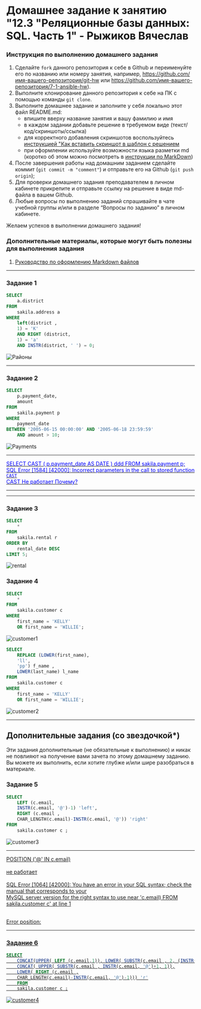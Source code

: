 # Домашнее задание к занятию "12.3 "Реляционные базы данных: SQL. Часть 1" - Рыжиков Вячеслав


### Инструкция по выполнению домашнего задания

   1. Сделайте `fork` данного репозитория к себе в Github и переименуйте его по названию или номеру занятия, например, https://github.com/имя-вашего-репозитория/git-hw или  https://github.com/имя-вашего-репозитория/7-1-ansible-hw).
   2. Выполните клонирование данного репозитория к себе на ПК с помощью команды `git clone`.
   3. Выполните домашнее задание и заполните у себя локально этот файл README.md:
      - впишите вверху название занятия и вашу фамилию и имя
      - в каждом задании добавьте решение в требуемом виде (текст/код/скриншоты/ссылка)
      - для корректного добавления скриншотов воспользуйтесь [инструкцией "Как вставить скриншот в шаблон с решением](https://github.com/netology-code/sys-pattern-homework/blob/main/screen-instruction.md)
      - при оформлении используйте возможности языка разметки md (коротко об этом можно посмотреть в [инструкции  по MarkDown](https://github.com/netology-code/sys-pattern-homework/blob/main/md-instruction.md))
   4. После завершения работы над домашним заданием сделайте коммит (`git commit -m "comment"`) и отправьте его на Github (`git push origin`);
   5. Для проверки домашнего задания преподавателем в личном кабинете прикрепите и отправьте ссылку на решение в виде md-файла в вашем Github.
   6. Любые вопросы по выполнению заданий спрашивайте в чате учебной группы и/или в разделе “Вопросы по заданию” в личном кабинете.
   
Желаем успехов в выполнении домашнего задания!
   
### Дополнительные материалы, которые могут быть полезны для выполнения задания

1. [Руководство по оформлению Markdown файлов](https://gist.github.com/Jekins/2bf2d0638163f1294637#Code)

---

### Задание 1

```sql
SELECT
	a.district
FROM
	sakila.address a
WHERE
	left(district ,
	1) = 'K'
	AND RIGHT (district,
	1) = 'a'
	AND INSTR(district, ' ') = 0;
```

![Районы](img/district.png)


---

### Задание 2

```sql
SELECT
	p.payment_date,
	amount
FROM
	sakila.payment p
WHERE
	payment_date 
BETWEEN '2005-06-15 00:00:00' AND '2005-06-18 23:59:59'
	AND amount > 10;
```

![Payments](img/payments.png)


************
<ins><span style="color:blue">
SELECT CAST ( p.payment_date  AS DATE ) ddd FROM sakila.payment p; <br> 
SQL Error [1584] [42000]: Incorrect parameters in the call to stored function `CAST` <br> 
CAST Не работает Почему?</span></ins>
************

---

### Задание 3

```sql
SELECT
	*
FROM
	sakila.rental r
ORDER BY
	rental_date DESC
LIMIT 5;
```

![rental](img/rental.png)

### Задание 4

```sql
SELECT
	*
FROM
	sakila.customer c
WHERE
	first_name = 'KELLY'
	OR first_name = 'WILLIE';
```

![customer1](img/customer1.png)

```sql
SELECT
	REPLACE (LOWER(first_name),
	'll',
	'pp') f_name ,
	LOWER(last_name) l_name
FROM
	sakila.customer c
WHERE
	first_name = 'KELLY'
	OR first_name = 'WILLIE';
```

![customer2](img/customer2.png)

---
## Дополнительные задания (со звездочкой*)

Эти задания дополнительные (не обязательные к выполнению) и никак не повлияют на получение вами зачета по этому домашнему заданию. Вы можете их выполнить, если хотите глубже и/или шире разобраться в материале.

### Задание 5


```sql
SELECT
	LEFT (c.email,
	INSTR(c.email, '@')-1) 'left',
	RIGHT (c.email ,
	CHAR_LENGTH(c.email)-INSTR(c.email, '@')) 'right'
FROM
	sakila.customer c ;
```

![customer3](img/customer3.png)


************
<ins>
POSITION ('@' IN c.email)<br>
<br>
не работает<br>
<br>
SQL Error [1064] [42000]: You have an error in your SQL syntax; check the manual that corresponds to your<br> 
MySQL server version for the right syntax to use near 'c.email) FROM sakila.customer c' at line 1<br>
<br>
 
Error position:</ins>
************

### Задание 6

```sql
SELECT
	CONCAT(UPPER( LEFT (c.email,1)), LOWER( SUBSTR(c.email , 2, (INSTR(c.email, '@')-2)))) 'left',
	CONCAT( UPPER( SUBSTR(c.email , INSTR(c.email, '@')+1, 1)),
	LOWER( RIGHT (c.email ,
	CHAR_LENGTH(c.email)-INSTR(c.email, '@')-1))) 'r'
	FROM
	sakila.customer c ;
```

![customer4](img/customer4.png)	
	
	
